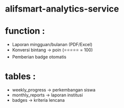 # alifsmart-analytics-service

# function :
- Laporan mingguan/bulanan (PDF/Excel)
- Konversi bintang → poin (⭐⭐⭐⭐⭐ = 100)
- Pemberian badge otomatis

# tables :
- weekly_progress -> perkembangan siswa
- monthly_reports -> laporan institusi
- badges -> kriteria lencana
